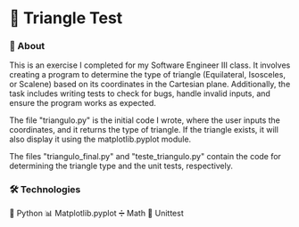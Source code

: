# 🔺 Triangle Test

### 📖 About

This is an exercise I completed for my Software Engineer III class. It involves creating a program to determine the type of triangle (Equilateral, Isosceles, or Scalene) based on its coordinates in the Cartesian plane. Additionally, the task includes writing tests to check for bugs, handle invalid inputs, and ensure the program works as expected.

The file "triangulo.py" is the initial code I wrote, where the user inputs the coordinates, and it returns the type of triangle. If the triangle exists, it will also display it using the matplotlib.pyplot module.

The files "triangulo_final.py" and "teste_triangulo.py" contain the code for determining the triangle type and the unit tests, respectively.

### 🛠️ Technologies

🐍 Python
📊 Matplotlib.pyplot
➗ Math
🧪 Unittest